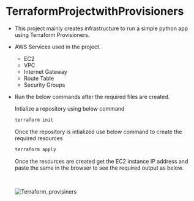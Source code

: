 # TerraformProjectwithProvisioners

- This project mainly creates infrastructure to run a simple python app using Terraform Provisioners.
- AWS Services used in the project.
  - EC2
  - VPC
  - Internet Gateway
  - Route Table
  - Security Groups

- Run the below commands after the required files are created.

  Intialize a repository using below command

  ```bash
  terraform init
  ```
  Once the repository is intialized use below command to create the required resources
  
  ```bash
  terraform apply
  ```
  Once the resources are created get the EC2 instance IP address and paste the same in the browser to see the required output as below.

  <br>

  ![Terraform_provisiners](https://github.com/Aravind-pendyala24/TerraformProjectwithProvisioners/assets/80102707/01069bac-20dc-46ec-8c91-c67ac614b1b4)

  
